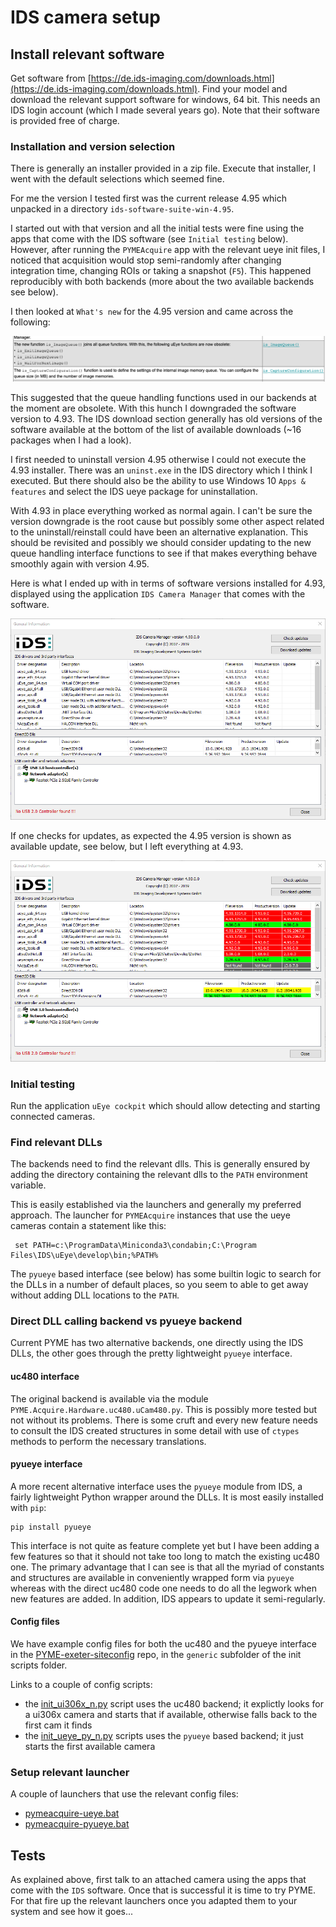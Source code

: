 # IDS camera setup

## Install relevant software

Get software from [https://de.ids-imaging.com/downloads.html](https://de.ids-imaging.com/downloads.html). Find your model and download the relevant support software for windows, 64 bit. This needs an IDS login account (which I made several years go). Note that their software is provided free of charge.

### Installation and version selection

There is generally an installer provided in a zip file. Execute that installer, I went with the default selections which seemed fine.

For me the version I tested first was the current release 4.95 which unpacked in a directory `ids-software-suite-win-4.95`.

I started out with that version and all the initial tests were fine using the apps that come with the IDS software (see `Initial testing` below). However, after running the `PYMEAcquire` app with the relevant ueye init files, I noticed that acquisition would stop semi-randomly after changing integration time, changing ROIs or taking a snapshot (`F5`). This happened reproducibly with both backends (more about the two available backends see below).

I then looked at `What's new` for the 4.95 version and came across the following:

![IDS version 4.95 What is new](images/IDS-4.95-whats-new.png)

This suggested that the queue handling functions used in our backends at the moment are obsolete. With this hunch I downgraded the software version to 4.93. The IDS download section generally has old versions of the software available at the bottom of the list of available downloads (~16 packages when I had a look).

I first needed to uninstall version 4.95 otherwise I could not execute the 4.93 installer. There was an `uninst.exe` in the IDS directory which I think I executed. But there should also be the ability to use Windows 10 `Apps & features` and select the IDS ueye package for uninstallation.

With 4.93 in place everything worked as normal again. I can't be sure the version downgrade is the root cause but possibly some other aspect related to the uninstall/reinstall could have been an alternative explanation. This should be revisited and possibly we should consider updating to the new queue handling interface functions to see if that makes everything behave smoothly again with version 4.95.

Here is what I ended up with in terms of software versions installed for 4.93, displayed using the application `IDS Camera Manager` that comes with the software.

![IDS software version](images/IDS-software-version.png)

If one checks for updates, as expected the 4.95 version is shown as available update, see below, but I left everything at 4.93.

![IDS available updates](images/IDS-software-available-updates.png)

### Initial testing

Run the application `uEye cockpit` which should allow detecting and starting connected cameras.

### Find relevant DLLs

The backends need to find the relevant dlls. This is generally ensured by adding the directory containing the relevant dlls to the `PATH` environment variable.

This is easily established via the launchers and generally my preferred approach. The launcher for `PYMEAcquire` instances that use the ueye cameras contain a statement like this:

     set PATH=c:\ProgramData\Miniconda3\condabin;C:\Program Files\IDS\uEye\develop\bin;%PATH%
     
The `pyueye` based interface (see below) has some builtin logic to search for the DLLs in a number of default places, so you seem to able to get away without adding DLL locations to the `PATH`.

### Direct DLL calling backend vs pyueye backend

Current PYME has two alternative backends, one directly using the IDS DLLs, the other goes through the pretty lightweight `pyueye` interface.

#### uc480 interface

The original backend is available via the module `PYME.Acquire.Hardware.uc480.uCam480.py`. This is possibly more tested but not without its problems. There is some cruft and every new feature needs to consult the IDS created structures in some detail with use of `ctypes` methods to perform the necessary translations.

#### pyueye interface

A more recent alternative interface uses the `pyueye` module from IDS, a fairly lightweight Python wrapper around the DLLs. It is most easily installed with `pip`:

	pip install pyueye

This interface is not quite as feature complete yet but I have been adding a few features so that it should not take too long to match the existing uc480 one. The primary advantage that I can see is that all the myriad of constants and structures are available in conveniently wrapped form via `pyueye` whereas with the direct uc480 code one needs to do all the legwork when new features are added. In addition, IDS appears to update it semi-regularly.

#### Config files

We have example config files for both the uc480 and the pyueye interface in the [PYME-exeter-siteconfig](https://github.com/csoeller/PYME-exeter-siteconfig) repo, in the `generic` subfolder of the init scripts folder.

Links to a couple of config scripts:

- the [init_ui306x_n.py](https://github.com/csoeller/PYME-exeter-siteconfig/blob/master/init_scripts/generic/init_ui306x_n.py) script uses the uc480 backend; it explictly looks for a ui306x camera and starts that if available, otherwise falls back to the first cam it finds
- the [init_ueye_py_n.py](https://github.com/csoeller/PYME-exeter-siteconfig/blob/master/init_scripts/generic/init_ueye_py_n.py) scripts uses the `pyueye` based backend; it just starts the first available camera


### Setup relevant launcher

A couple of launchers that use the relevant config files:

- [pymeacquire-ueye.bat](https://github.com/csoeller/PYME-exeter-siteconfig/blob/master/launchers/Bern-PCs/pymeacquire-ueye.bat)
- [pymeacquire-pyueye.bat](https://github.com/csoeller/PYME-exeter-siteconfig/blob/master/launchers/Bern-PCs/pymeacquire-pyueye.bat)

## Tests

As explained above, first talk to an attached camera using the apps that come with the `IDS` software. Once that is successful it is time to try PYME. For that fire up the relevant launchers once you adapted them to your system and see how it goes... 

